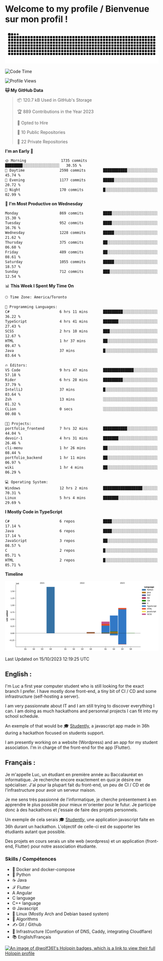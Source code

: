 # Welcome to my profile / Bienvenue sur mon profil !

![snake gif](https://github.com/wolf-361/wolf-361/blob/output/github-contribution-grid-snake.svg)

<!--START_SECTION:waka-->
![Code Time](http://img.shields.io/badge/Code%20Time-409%20hrs%2041%20mins-blue)

![Profile Views](http://img.shields.io/badge/Profile%20Views-0-blue)

**🐱 My GitHub Data** 

> 📦 120.7 kB Used in GitHub's Storage 
 > 
> 🏆 889 Contributions in the Year 2023
 > 
> 💼 Opted to Hire
 > 
> 📜 10 Public Repositories 
 > 
> 🔑 22 Private Repositories 
 > 
**I'm an Early 🐤** 

```text
🌞 Morning                1735 commits        ████████░░░░░░░░░░░░░░░░░   30.55 % 
🌆 Daytime                2598 commits        ███████████░░░░░░░░░░░░░░   45.74 % 
🌃 Evening                1177 commits        █████░░░░░░░░░░░░░░░░░░░░   20.72 % 
🌙 Night                  170 commits         █░░░░░░░░░░░░░░░░░░░░░░░░   02.99 % 
```
📅 **I'm Most Productive on Wednesday** 

```text
Monday                   869 commits         ████░░░░░░░░░░░░░░░░░░░░░   15.30 % 
Tuesday                  952 commits         ████░░░░░░░░░░░░░░░░░░░░░   16.76 % 
Wednesday                1228 commits        █████░░░░░░░░░░░░░░░░░░░░   21.62 % 
Thursday                 375 commits         ██░░░░░░░░░░░░░░░░░░░░░░░   06.60 % 
Friday                   489 commits         ██░░░░░░░░░░░░░░░░░░░░░░░   08.61 % 
Saturday                 1055 commits        █████░░░░░░░░░░░░░░░░░░░░   18.57 % 
Sunday                   712 commits         ███░░░░░░░░░░░░░░░░░░░░░░   12.54 % 
```


📊 **This Week I Spent My Time On** 

```text
🕑︎ Time Zone: America/Toronto

💬 Programming Languages: 
C#                       6 hrs 11 mins       █████████░░░░░░░░░░░░░░░░   36.22 % 
TypeScript               4 hrs 41 mins       ███████░░░░░░░░░░░░░░░░░░   27.43 % 
SCSS                     2 hrs 10 mins       ███░░░░░░░░░░░░░░░░░░░░░░   12.67 % 
HTML                     1 hr 37 mins        ██░░░░░░░░░░░░░░░░░░░░░░░   09.47 % 
Java                     37 mins             █░░░░░░░░░░░░░░░░░░░░░░░░   03.64 % 

🔥 Editors: 
VS Code                  9 hrs 47 mins       ██████████████░░░░░░░░░░░   57.18 % 
Rider                    6 hrs 28 mins       █████████░░░░░░░░░░░░░░░░   37.79 % 
IntelliJ                 37 mins             █░░░░░░░░░░░░░░░░░░░░░░░░   03.64 % 
Zsh                      13 mins             ░░░░░░░░░░░░░░░░░░░░░░░░░   01.32 % 
CLion                    0 secs              ░░░░░░░░░░░░░░░░░░░░░░░░░   00.08 % 

🐱‍💻 Projects: 
portfolio_frontend       7 hrs 32 mins       ███████████░░░░░░░░░░░░░░   44.04 % 
devoir-1                 4 hrs 31 mins       ███████░░░░░░░░░░░░░░░░░░   26.46 % 
cli-menu                 1 hr 26 mins        ██░░░░░░░░░░░░░░░░░░░░░░░   08.44 % 
portfolio_backend        1 hr 11 mins        ██░░░░░░░░░░░░░░░░░░░░░░░   06.97 % 
wiki                     1 hr 4 mins         ██░░░░░░░░░░░░░░░░░░░░░░░   06.29 % 

💻 Operating System: 
Windows                  12 hrs 2 mins       ██████████████████░░░░░░░   70.31 % 
Linux                    5 hrs 4 mins        ███████░░░░░░░░░░░░░░░░░░   29.69 % 
```

**I Mostly Code in TypeScript** 

```text
C#                       6 repos             ████░░░░░░░░░░░░░░░░░░░░░   17.14 % 
Java                     6 repos             ████░░░░░░░░░░░░░░░░░░░░░   17.14 % 
JavaScript               3 repos             ██░░░░░░░░░░░░░░░░░░░░░░░   08.57 % 
C                        2 repos             █░░░░░░░░░░░░░░░░░░░░░░░░   05.71 % 
HTML                     2 repos             █░░░░░░░░░░░░░░░░░░░░░░░░   05.71 % 
```



**Timeline**

![Lines of Code chart](https://raw.githubusercontent.com/wolf-361/wolf-361/main/assets/bar_graph.png)


 Last Updated on 15/10/2023 12:19:25 UTC
<!--END_SECTION:waka-->

## English : 

I'm Luc a first year computer student who is still looking for the exact branch I prefer. I have mostly done front-end, a tiny bit of CI / CD and some infrastructure (self-hosting a server).

I am very passionnate about IT and I am still trying to discover everything I can. I am doing as much hackathons and personnal projects I can fit into my school schedule.

An exemple of that would be 🎓 [Studently](https://github.com/wolf-361/Studently-CodeJam12), a javascript app made in 36h during a hackathon focused on students support.

I am presently working on a website (Wordpress) and an app for my student association. I'm in charge of the front-end for the app (Flutter).

## Français :

Je m'appelle Luc, un étudiant en première année au Baccalauréat en informatique. Je recherche encore exactement en quoi je désire me spécialiser. J'ai pour la plupart fait du front-end, un peu de CI / CD et de l'infrastructure pour avoir un serveur maison.

Je me sens très passionné de l'informatique, je cherche présentement à en apprendre le plus possible pour mieux m'orienter pour le futur. Je participe donc à des hackathons et j'essaie de faire des projets personnels.

Un exemple de cela serais 🎓 [Studently](https://github.com/wolf-361/Studently-CodeJam12), une application javascript faite en 36h durant un hackathon. L'objectif de celle-ci est de supporter les étudiants autant que possible.

Des projets en cours serais un site web (wordpress) et un application (front-end, Flutter) pour notre association étudiante.

###  Skills / Compétences

* 🐋 Docker and docker-compose
* 🐍 Python
* ☕ Java
* ℱ Flutter
* A Angular
* C language
* C++ language
* 🌐 Javascript
* 🐧 Linux (Mostly Arch and Debian based system)
* 🧩 Algorithms
* ✍️ Git / Github
* 📜 Infrastructure (Configuration of DNS, Caddy, integrating Cloudflare)
* 📚 English/Français

[![An image of @wolf361's Holopin badges, which is a link to view their full Holopin profile](https://holopin.me/wolf361)](https://holopin.io/@wolf361)


